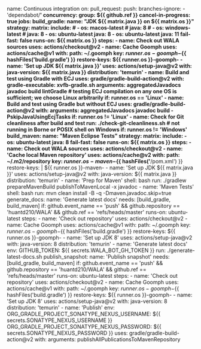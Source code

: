 name: Continuous integration
on:
  pull_request:
  push:
    branches-ignore:
      - 'dependabot/**'
concurrency: 
  group: ${{ github.ref }}
  cancel-in-progress: true
jobs:
  build_gradle:
    name: "JDK ${{ matrix.java }} on ${{ matrix.os }}"
    strategy:
      matrix:
        include:
          # - os: macos-latest
          #   java: 8
          # - os: windows-latest
          #   java: 8
          - os: ubuntu-latest
            java: 8
          - os: ubuntu-latest
            java: 11
      fail-fast: false
    runs-on: ${{ matrix.os }}
    steps:
      - name: Check out WALA sources
        uses: actions/checkout@v2
      - name: Cache Goomph
        uses: actions/cache@v1
        with:
          path: ~/.goomph
          key: ${{ runner.os }}-goomph-${{ hashFiles('build.gradle') }}
          restore-keys: ${{ runner.os }}-goomph-
      - name: 'Set up JDK ${{ matrix.java }}'
        uses: actions/setup-java@v2
        with:
          java-version: ${{ matrix.java }}
          distribution: 'temurin'
      - name: Build and test using Gradle with ECJ
        uses: gradle/gradle-build-action@v2
        with:
          gradle-executable: xvfb-gradle.sh
          arguments: aggregatedJavadocs javadoc build lintGradle
        # testing ECJ compilation on any one OS is sufficient; we choose Linux arbitrarily
        if: runner.os == 'Linux'
      - name: Build and test using Gradle but without ECJ
        uses: gradle/gradle-build-action@v2
        with:
          arguments: aggregatedJavadocs javadoc build -PskipJavaUsingEcjTasks
        if: runner.os != 'Linux'
      - name: Check for Git cleanliness after build and test
        run: ./check-git-cleanliness.sh
        # not running in Borne or POSIX shell on Windows
        if: runner.os != 'Windows'
  build_maven:
    name: "Maven Eclipse Tests"
    strategy:
      matrix:
        include:
          - os: ubuntu-latest
            java: 8
      fail-fast: false
    runs-on: ${{ matrix.os }}
    steps:
      - name: Check out WALA sources
        uses: actions/checkout@v2
      - name: 'Cache local Maven repository'
        uses: actions/cache@v2
        with:
          path: ~/.m2/repository
          key: ${{ runner.os }}-maven-${{ hashFiles('**/pom.xml') }}
          restore-keys: |
            ${{ runner.os }}-maven-
      - name: 'Set up JDK ${{ matrix.java }}'
        uses: actions/setup-java@v2
        with:
          java-version: ${{ matrix.java }}
          distribution: 'temurin'
      - name: 'Prep for Maven'
        shell: bash
        run: ./gradlew prepareMavenBuild publishToMavenLocal -x javadoc
      - name: 'Maven Tests'
        shell: bash
        run: mvn clean install -B -q -Dmaven.javadoc.skip=true
  generate_docs:
    name: 'Generate latest docs'
    needs: [build_gradle, build_maven]
    if: github.event_name == 'push' && github.repository == 'huantd210/WALA' && github.ref == 'refs/heads/master'
    runs-on: ubuntu-latest
    steps:
      - name: 'Check out repository'
        uses: actions/checkout@v2
      - name: Cache Goomph
        uses: actions/cache@v1
        with:
          path: ~/.goomph
          key: ${{ runner.os }}-goomph-${{ hashFiles('build.gradle') }}
          restore-keys: ${{ runner.os }}-goomph-
      - name: 'Set up JDK 8'
        uses: actions/setup-java@v2
        with:
          java-version: 8
          distribution: 'temurin'
      - name: 'Generate latest docs'
        env:
          GITHUB_TOKEN: ${{ secrets.WALA_BOT_GH_TOKEN }}
        run: ./generate-latest-docs.sh
  publish_snapshot:
    name: 'Publish snapshot'
    needs: [build_gradle, build_maven]
    if: github.event_name == 'push' && github.repository == 'huantd210/WALA' && github.ref == 'refs/heads/master'
    runs-on: ubuntu-latest
    steps:
      - name: 'Check out repository'
        uses: actions/checkout@v2
      - name: Cache Goomph
        uses: actions/cache@v1
        with:
          path: ~/.goomph
          key: ${{ runner.os }}-goomph-${{ hashFiles('build.gradle') }}
          restore-keys: ${{ runner.os }}-goomph-
      - name: 'Set up JDK 8'
        uses: actions/setup-java@v2
        with:
          java-version: 8
          distribution: 'temurin'
      - name: 'Publish'
        env:
          ORG_GRADLE_PROJECT_SONATYPE_NEXUS_USERNAME: ${{ secrets.SONATYPE_NEXUS_USERNAME }}
          ORG_GRADLE_PROJECT_SONATYPE_NEXUS_PASSWORD: ${{ secrets.SONATYPE_NEXUS_PASSWORD }}
        uses: gradle/gradle-build-action@v2
        with:
          arguments: publishAllPublicationsToMavenRepository
